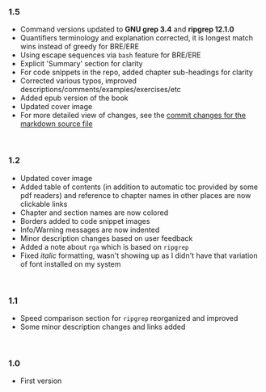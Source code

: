 <br>

### 1.5

* Command versions updated to **GNU grep 3.4** and **ripgrep 12.1.0**
* Quantifiers terminology and explanation corrected, it is longest match wins instead of greedy for BRE/ERE
* Using escape sequences via `bash` feature for BRE/ERE
* Explicit 'Summary' section for clarity
* For code snippets in the repo, added chapter sub-headings for clarity
* Corrected various typos, improved descriptions/comments/examples/exercises/etc
* Added epub version of the book
* Updated cover image
* For more detailed view of changes, see the [commit changes for the markdown source file](https://github.com/learnbyexample/learn_gnugrep_ripgrep/commit/99d8bdb40ba5ba0f7a67fe266ba355a92a9cd178#diff-bd3e21cd00859a688be8c3d0429b1dc4)

<br>

### 1.2

* Updated cover image
* Added table of contents (in addition to automatic toc provided by some pdf readers) and reference to chapter names in other places are now clickable links
* Chapter and section names are now colored
* Borders added to code snippet images
* Info/Warning messages are now indented
* Minor description changes based on user feedback
* Added a note about `rga` which is based on `ripgrep`
* Fixed *italic* formatting, wasn't showing up as I didn't have that variation of font installed on my system

<br>

### 1.1

* Speed comparison section for `ripgrep` reorganized and improved
* Some minor description changes and links added

<br>

### 1.0

* First version
